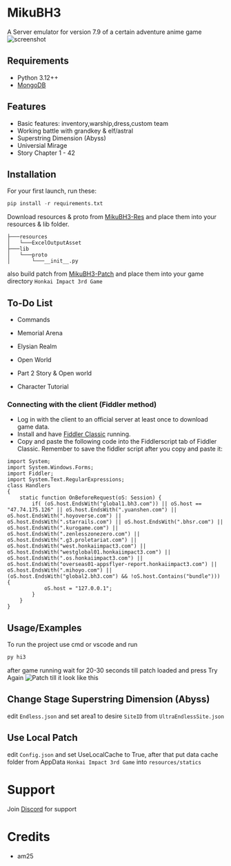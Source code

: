 
# MikuBH3

A Server emulator for version 7.9 of a certain adventure anime game
![screenshot](https://github.com/MikuLeaks/MikuBH3-PS/blob/master/screenshot.png)


## Requirements
- Python 3.12++
- [MongoDB](https://www.mongodb.com/try/download/community)

## Features

- Basic features: inventory,warship,dress,custom team
- Working battle with grandkey & elf/astral
- Superstring Dimension (Abyss)
- Universial Mirage
- Story Chapter 1 - 42


## Installation

For your first launch, run these:

```python
pip install -r requirements.txt
```

Download resources & proto from [MikuBH3-Res](https://github.com/MikuLeaks/MikuBH3-RES) and place them into your resources & lib folder.
```
├───resources
│   └───ExcelOutputAsset
├───lib
│   └───proto
│       └───__init__.py
```

also build patch from [MikuBH3-Patch](https://github.com/MikuLeaks/MikuBH3-PATCH) and place them into your game directory `Honkai Impact 3rd Game`

## To-Do List

- Commands

- Memorial Arena

- Elysian Realm

- Open World

- Part 2 Story & Open world

- Character Tutorial


### Connecting with the client (Fiddler method)
- Log in with the client to an official server at least once to download game data.
- Install and have [Fiddler Classic](https://www.telerik.com/fiddler) running.
- Copy and paste the following code into the Fiddlerscript tab of Fiddler Classic. Remember to save the fiddler script after you copy and paste it:

```
import System;
import System.Windows.Forms;
import Fiddler;
import System.Text.RegularExpressions;
class Handlers
{
    static function OnBeforeRequest(oS: Session) {
        if( (oS.host.EndsWith("global1.bh3.com")) || oS.host == "47.74.175.126" || oS.host.EndsWith(".yuanshen.com") || oS.host.EndsWith(".hoyoverse.com") || oS.host.EndsWith(".starrails.com") || oS.host.EndsWith(".bhsr.com") || oS.host.EndsWith(".kurogame.com") || oS.host.EndsWith(".zenlesszonezero.com") || oS.host.EndsWith(".g3.proletariat.com") || oS.host.EndsWith("west.honkaiimpact3.com") || oS.host.EndsWith("westglobal01.honkaiimpact3.com") || oS.host.EndsWith(".os.honkaiimpact3.com") || oS.host.EndsWith("overseas01-appsflyer-report.honkaiimpact3.com") || oS.host.EndsWith(".mihoyo.com") || (oS.host.EndsWith("global2.bh3.com") && !oS.host.Contains("bundle"))) {
            oS.host = "127.0.0.1";
        }
    }
}
```


## Usage/Examples
To run the project use cmd or vscode and run
```python
py hi3
```

after game running wait for 20-30 seconds till patch loaded and press Try Again
![Patch](https://github.com/MikuLeaks/MikuBH3-PS/blob/master/patch.png)
till it look like this

## Change Stage Superstring Dimension (Abyss)

edit `Endless.json` and set area1 to desire `SiteID` from `UltraEndlessSite.json`

## Use Local Patch
edit `Config.json` and set UseLocalCache to True, after that put data cache folder from AppData `Honkai Impact 3rd Game` into `resources/statics`

# Support
Join [Discord](discord.gg/MdHC4AJvec) for support

# Credits
- am25
